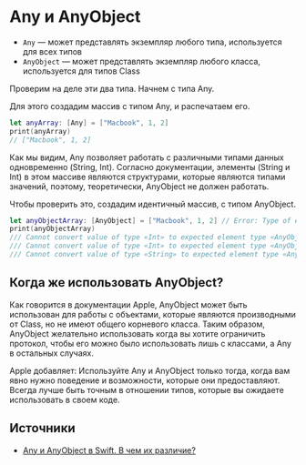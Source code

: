 # Any и AnyObject

- `Any` — может представлять экземпляр любого типа, используется для всех типов
- `AnyObject` — может представлять экземпляр любого класса, используется для типов Class

Проверим на деле эти два типа. Начнем с типа Any.

Для этого создадим массив с типом Any, и распечатаем его.

```swift
let anyArray: [Any] = ["Macbook", 1, 2]
print(anyArray)
// ["Macbook", 1, 2]
```

Как мы видим, Any позволяет работать с различными типами данных одновременно (String, Int).
Согласно документации, элементы (String и Int) в этом массиве являются структурами, которые являются типами значений, поэтому, теоретически, AnyObject не должен работать.

Чтобы проверить это, создадим идентичный массив, с типом AnyObject.
```swift
let anyObjectArray: [AnyObject] = ["Macbook", 1, 2] // Error: Type of expression is ambiguous without a type annotation
print(anyObjectArray)
/// Cannot convert value of type «Int» to expected element type «AnyObject»
/// Cannot convert value of type «Int» to expected element type «AnyObject»
/// Cannot convert value of type «String» to expected element type «AnyObject»
```

## Когда же использовать AnyObject?
Как говорится в документации Apple, AnyObject может быть использован для работы с объектами, которые являются производными от Class, но не имеют общего корневого класса.
Таким образом, AnyObject желательно использовать когда вы хотите ограничить протокол, чтобы его можно было использовать лишь с классами, а Any в остальных случаях.

Apple добавляет:
Используйте Any и AnyObject только тогда, когда вам явно нужно поведение и возможности, которые они предоставляют. Всегда лучше быть точным в отношении типов, которые вы ожидаете использовать в своем коде.

## Источники
- [Any и AnyObject в Swift. В чем их различие?](https://habr.com/ru/articles/483494/)
